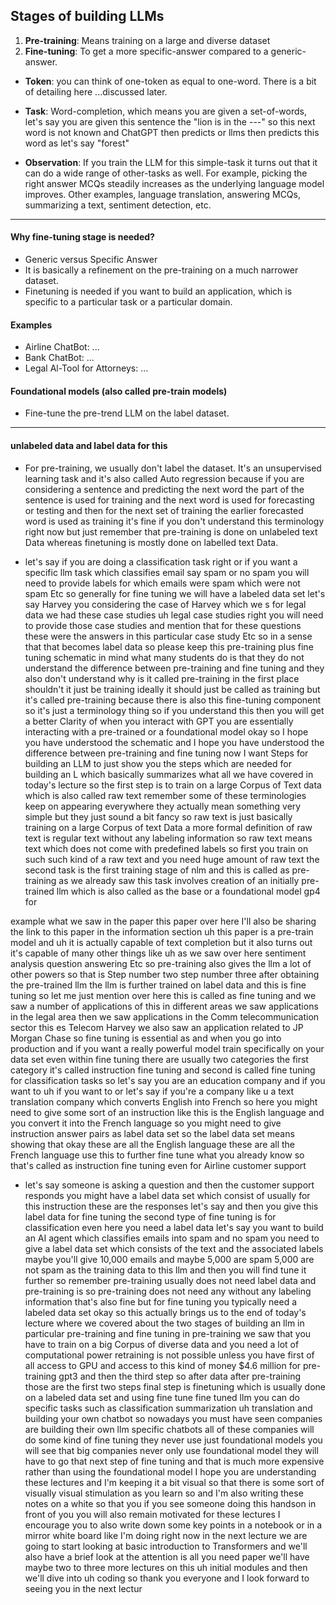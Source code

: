 ## Stages of building LLMs
1. __Pre-training__: Means training on a large and diverse dataset
2. __Fine-tuning__: To get a more specific-answer compared to a generic-answer.

* __Token__: you can think of one-token as equal to one-word. There is a bit of detailing here ...discussed later.

* __Task__: Word-completion, which means you are given a set-of-words, let's say you are given this sentence the "lion is in the ---" so this next word is not known and ChatGPT then predicts or llms then predicts this word as let's say "forest"

* __Observation__: If you train the LLM for this simple-task it turns out that it can do a wide range of other-tasks as well. For example, picking the right answer MCQs steadily increases as the underlying language model improves. Other examples, language translation, answering MCQs, summarizing a text, sentiment detection, etc. 

***

#### Why fine-tuning stage is needed?
* Generic versus Specific Answer
* It is basically a refinement on the pre-training on a much narrower dataset.
* Finetuning is needed if you want to build an application, which is specific to a particular task or a particular domain.

#### Examples
* Airline ChatBot: ...
* Bank ChatBot: ...
* Legal Al-Tool for Attorneys: ...

#### Foundational models (also called pre-train models)
* Fine-tune the pre-trend LLM on the label dataset.

***

#### unlabeled data and label data for this

* For pre-training,  we usually don't label the dataset. It's an unsupervised learning task and it's also called Auto regression because if you are considering a sentence and predicting the next word the part of the sentence is used for training and the next word is used for forecasting or testing and then for the next set of training the earlier forecasted word is used as training it's fine if you don't understand this terminology right now but just remember that pre-training is done on unlabeled text Data whereas finetuning is mostly done on labelled text Data. 

* let's say if you are doing a classification task right or if you want a specific llm task which classifies email say spam or no spam you will need to provide labels for which emails were spam which were not spam Etc so generally for fine tuning we will have a labeled data set let's say Harvey you considering the case of Harvey which we s for legal data we had these case studies uh legal case studies right you will need to provide those case studies and mention that for these questions these were the answers in this particular case study Etc so in a sense that that becomes label data so please keep this pre-training plus fine tuning schematic in mind what many students do is that they do not understand the difference between pre-training and fine tuning and they also don't understand why is it called pre-training in the first place shouldn't it just be training ideally it should just be called as training but it's called pre-training because there is also this fine-tuning component so it's just a terminology thing so if you understand this then you will get a better Clarity of when you interact with GPT you are essentially interacting with a pre-trained or a foundational model okay so I hope you have understood the schematic and I hope you have understood the difference between pre-training and fine tuning now I want Steps for building an LLM to just show you the steps which are needed for building an L which basically summarizes what all we have covered in today's lecture so the first step is to train on a large Corpus of Text data which is also called raw text remember some of these terminologies keep on appearing everywhere they actually mean something very simple but they just sound a bit fancy so raw text is just basically training on a large Corpus of text Data a more formal definition of raw text is regular text without any labeling information so raw text means text which does not come with predefined labels so first you train on such such kind of a raw text and you need huge amount of raw text the second task is the first training stage of nlm and this is called as pre-training as we already saw this task involves creation of an initially pre-trained llm which is also called as the base or a foundational model gp4 for

example what we saw in the paper this paper over here I'll also be sharing the link to this paper in the information section uh this paper is a pre-train model and uh it is actually capable of text completion but it also turns out it's capable of many other things like uh as we saw over here sentiment analysis question answering Etc so pre-training also gives the llm a lot of other powers so that is Step number two step number three after obtaining the pre-trained llm the llm is further trained on label data and this is fine tuning so let me just mention over here this is called as fine tuning and we saw a number of applications of this in different areas we saw applications in the legal area then we saw applications in the Comm telecommunication sector this es Telecom Harvey we also saw an application related to JP Morgan Chase so fine tuning is essential as and when you go into production and if you want a really powerful model train specifically on your data set even within fine tuning there are usually two categories the first category it's called instruction fine tuning and second is called fine tuning for classification tasks so let's say you are an education company and if you want to uh if you want to or let's say if you're a company like u a text translation company which converts English into French so here you might need to give some sort of an instruction like this is the English language and you convert it into the French language so you might need to give instruction answer pairs as label data set so the label data set means showing that okay these are all the English language these are all the French language use this to further fine tune what you already know so that's called as instruction fine tuning even for Airline customer support

* let's say someone is asking a question and then the customer support responds you might have a label data set which consist of usually for this instruction these are the responses let's say and then you give this label data for fine tuning the second type of fine tuning is for classification even here you need a label data let's say you want to build an AI agent which classifies emails into spam and no spam you need to give a label data set which consists of the text and the associated labels maybe you'll give 10,000 emails and maybe 5,000 are spam 5,000 are not spam as the training data to this llm and then you will find tune it further so remember pre-training usually does not need label data and pre-training is so pre-training does not need any without any labeling information that's also fine but for fine tuning you typically need a labeled data set okay so this actually brings us to the end of today's lecture where we covered about the two stages of building an llm in particular pre-training and fine tuning in pre-training we saw that you have to train on a big Corpus of diverse data and you need a lot of computational power retraining is not possible unless you have first of all access to GPU and access to this kind of money $4.6 million for pre-training gpt3 and then the third step so after data after pre-training those are the first two steps final step is finetuning which is usually done on a labeled data set and using fine tune fine tuned llm you can do specific tasks such as classification summarization uh translation and building your own chatbot so nowadays you must have seen companies are building their own llm specific chatbots all of these companies will do some kind of fine tuning they never use just foundational models you will see that big companies never only use foundational model they will have to go that next step of fine tuning and that is much more expensive rather than using the foundational model I hope you are understanding these lectures and I'm keeping it a bit visual so that there is some sort of visually visual stimulation as you learn so and I'm also writing these notes on a white so that you if you see someone doing this handson in front of you you will also remain motivated for these lectures I encourage you to also write down some key points in a notebook or in a mirror white board like I'm doing right now in the next lecture we are going to start looking at basic introduction to Transformers and we'll also have a brief look at the attention is all you need paper we'll have maybe two to three more lectures on this uh initial modules and then we'll dive into uh coding so thank you everyone and I look forward to seeing you in the next lectur
